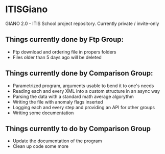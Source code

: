 # ITISGiano
GIANO 2.0 - ITIS School project repository. Currently private / invite-only

## Things currently done by Ftp Group: 
* Ftp download and ordering file in propers folders
* Files older than 5 days ago will be deleted

## Things currently done by Comparison Group:
* Parametrized program, arguments usable to bend it to one's needs
* Reading each and every XML into a custom structure in an async way
* Parsing the data with a standard math average algorythm
* Writing the file with anomaly flags inserted
* Logging each and every step and providing an API for other groups
* Writing some documentation

## Things currently to do by Comparison Group
* Update the documentation of the program
* Clean up code some more
